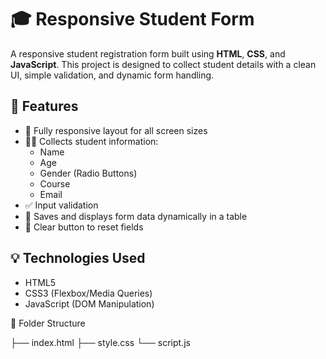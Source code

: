 # 🎓 Responsive Student Form

A responsive student registration form built using **HTML**, **CSS**, and **JavaScript**. This project is designed to collect student details with a clean UI, simple validation, and dynamic form handling.

## 📌 Features

- 📱 Fully responsive layout for all screen sizes  
- 🧑‍🎓 Collects student information:
  - Name
  - Age
  - Gender (Radio Buttons)
  - Course
  - Email
- ✅ Input validation
- 💾 Saves and displays form data dynamically in a table
- 🧹 Clear button to reset fields

## 💡 Technologies Used

- HTML5
- CSS3 (Flexbox/Media Queries)
- JavaScript (DOM Manipulation)


📁 Folder Structure

├── index.html
├── style.css
└── script.js
